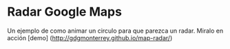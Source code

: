 # Radar Google Maps

Un ejemplo de como animar un circulo para que parezca un radar. Miralo en acción [demo] (http://gdgmonterrey.github.io/map-radar/)